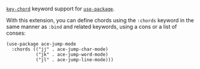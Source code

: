 [`key-chord`](http://www.emacswiki.org/emacs/key-chord.el) keyword
support for [`use-package`](https://github.com/jwiegley/use-package).

<!-- ## Installation and Usage -->

<!-- Recommended install from [MELPA](melpa.milkbox.net) with `M-x -->
<!-- package-install use-package-chords`. Then require it after `use-package`, i.e.: -->

<!-- ``` elisp -->
<!-- (eval-when-compile -->
<!--   (require 'use-package)) -->
<!-- (use-package use-package-chords -->
<!--   :config (key-chord-mode 1)) -->
<!-- ``` -->

With this extension, you can define chords using the `:chords` keyword in the same manner
as `:bind` and related keywords, using a cons or a list of conses:

``` elisp
(use-package ace-jump-mode
  :chords (("jj" . ace-jump-char-mode)
           ("jk" . ace-jump-word-mode)
           ("jl" . ace-jump-line-mode)))
```

